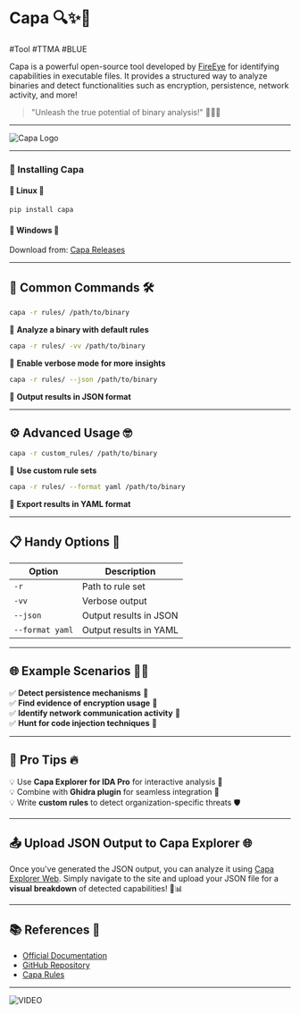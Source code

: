 # Capa 🔍✨🚀
#️Tool #TTMA #BLUE 

Capa is a powerful open-source tool developed by [FireEye](https://www.mandiant.com/resources/capa) for identifying capabilities in executable files. It provides a structured way to analyze binaries and detect functionalities such as encryption, persistence, network activity, and more!

> "Unleash the true potential of binary analysis!" 🕵️‍♂️🔎

---
![Capa Logo](https://mandiant.github.io/capa/explorer/assets/logo-full-sn3sDyMb.png)

---

### 🚀 Installing Capa

#### 🔹 **Linux** 🐧
```bash
pip install capa
```
#### 🔹 **Windows** 🏁
Download from: [Capa Releases](https://github.com/mandiant/capa/releases)

---

## 🧰 Common Commands 🛠️
```bash
capa -r rules/ /path/to/binary
```
🔹 **Analyze a binary with default rules**

```bash
capa -r rules/ -vv /path/to/binary
```
🔹 **Enable verbose mode for more insights**

```bash
capa -r rules/ --json /path/to/binary
```
🔹 **Output results in JSON format**

---

## ⚙️ Advanced Usage 🤓
```bash
capa -r custom_rules/ /path/to/binary
```
🔹 **Use custom rule sets**

```bash
capa -r rules/ --format yaml /path/to/binary
```
🔹 **Export results in YAML format**

---

## 📋 Handy Options 🎯

| Option   | Description                                    |
|----------|-----------------------------------------------|
| `-r`     | Path to rule set                             |
| `-vv`    | Verbose output                              |
| `--json` | Output results in JSON                      |
| `--format yaml` | Output results in YAML                |

---

## 🌐 Example Scenarios 🏴‍☠️
✅ **Detect persistence mechanisms** 💾  
✅ **Find evidence of encryption usage** 🔐  
✅ **Identify network communication activity** 📡  
✅ **Hunt for code injection techniques** 🎯  

---

## 🚀 Pro Tips 🔥
💡 Use **Capa Explorer for IDA Pro** for interactive analysis 📜  
💡 Combine with **Ghidra plugin** for seamless integration 🔄  
💡 Write **custom rules** to detect organization-specific threats 🛡️  

---

## 📤 Upload JSON Output to Capa Explorer 🌐
Once you've generated the JSON output, you can analyze it using [Capa Explorer Web](https://mandiant.github.io/capa/explorer/#/). Simply navigate to the site and upload your JSON file for a **visual breakdown** of detected capabilities! 🚀📊

---

## 📚 References 📖
- [Official Documentation](https://www.mandiant.com/resources/capa)
- [GitHub Repository](https://github.com/mandiant/capa)
- [Capa Rules](https://github.com/mandiant/capa-rules)

---

![VIDEO](https://www.youtube.com/watch?v=iiTNc2yEjXM)  

